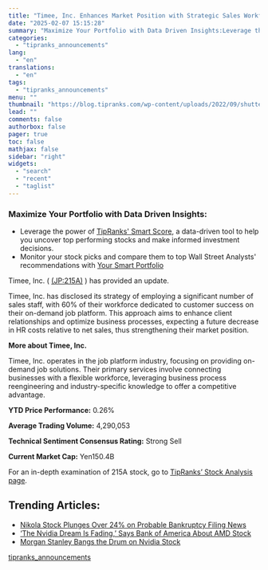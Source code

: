 ```yaml
---
title: "Timee, Inc. Enhances Market Position with Strategic Sales Workforce"
date: "2025-02-07 15:15:28"
summary: "Maximize Your Portfolio with Data Driven Insights:Leverage the power of TipRanks' Smart Score, a data-driven tool to help you uncover top performing stocks and make informed investment decisions. Monitor your stock picks and compare them to top Wall Street Analysts' recommendations with Your Smart PortfolioTimee, Inc. ( (JP:215A) ) has..."
categories:
  - "tipranks_announcements"
lang:
  - "en"
translations:
  - "en"
tags:
  - "tipranks_announcements"
menu: ""
thumbnail: "https://blog.tipranks.com/wp-content/uploads/2022/09/shutterstock_112821256-750x406.jpg"
lead: ""
comments: false
authorbox: false
pager: true
toc: false
mathjax: false
sidebar: "right"
widgets:
  - "search"
  - "recent"
  - "taglist"
---
```


### Maximize Your Portfolio with Data Driven Insights:

* Leverage the power of [TipRanks' Smart Score](https://www.tipranks.com/screener/top-smart-score-stocks), a data-driven tool to help you uncover top performing stocks and make informed investment decisions.
* Monitor your stock picks and compare them to top Wall Street Analysts' recommendations with  [Your Smart Portfolio](https://www.tipranks.com/smart-portfolio/holdings)

Timee, Inc. ( [(JP:215A)](https://www.tipranks.com/stocks/jp:215a) ) has provided an update.

Timee, Inc. has disclosed its strategy of employing a significant number of sales staff, with 60% of their workforce dedicated to customer success on their on-demand job platform. This approach aims to enhance client relationships and optimize business processes, expecting a future decrease in HR costs relative to net sales, thus strengthening their market position.

**More about Timee, Inc.**

Timee, Inc. operates in the job platform industry, focusing on providing on-demand job solutions. Their primary services involve connecting businesses with a flexible workforce, leveraging business process reengineering and industry-specific knowledge to offer a competitive advantage.

**YTD Price Performance:** 0.26%

**Average Trading Volume:** 4,290,053

**Technical Sentiment Consensus Rating:** Strong Sell

**Current Market Cap:** Yen150.4B

For an in-depth examination of 215A stock, go to [TipRanks’ Stock Analysis page](https://www.tipranks.com/stocks/jp:215a/stock-analysis).

Trending Articles:
------------------

* [Nikola Stock Plunges Over 24% on Probable Bankruptcy Filing News](https://www.tipranks.com/news/nikola-stock-plunges-over-24-on-probable-bankruptcy-filing-news)
* [‘The Nvidia Dream Is Fading,’ Says Bank of America About AMD Stock](https://www.tipranks.com/news/the-nvidia-dream-is-fading-says-bank-of-america-about-amd-stock)
* [Morgan Stanley Bangs the Drum on Nvidia Stock](https://www.tipranks.com/news/morgan-stanley-bangs-the-drum-on-nvidia-stock)

[tipranks_announcements](https://www.tipranks.com/news/company-announcements/timee-inc-enhances-market-position-with-strategic-sales-workforce)
